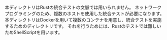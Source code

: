 本ディレクトリはRustの統合テストの文脈では用いられません。
ネットワークプログラミングのため、複数のホストを使用した統合テストが必要になります。
本ディレクトリはDockerを用いて複数のコンテナを用意し、統合テストを実施するためのディレクトリです。
それを行うためには、Rustのテストでは難しいためShellScriptを用います。
